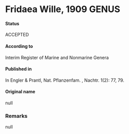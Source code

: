 # Fridaea Wille, 1909 GENUS

#### Status
ACCEPTED

#### According to
Interim Register of Marine and Nonmarine Genera

#### Published in
In Engler & Prantl, Nat. Pflanzenfam. , Nachtr. 1(2): 77, 79.

#### Original name
null

### Remarks
null